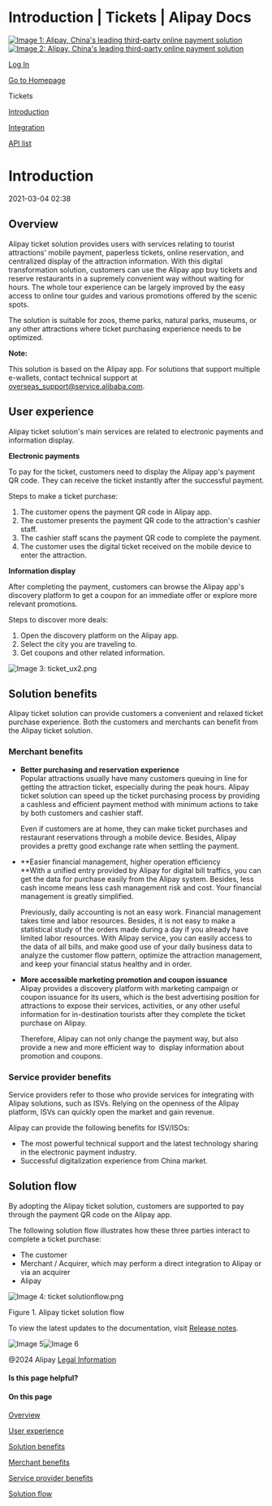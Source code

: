Introduction | Tickets | Alipay Docs
===============
                        

[![Image 1: Alipay, China's leading third-party online payment solution](https://ac.alipay.com/storage/2024/3/26/d66c43c0-440d-4c97-9976-f2028a2c8c5e.svg)![Image 2: Alipay, China's leading third-party online payment solution](https://ac.alipay.com/storage/2024/3/26/a48bd336-aea0-4f16-bf83-616eacbb4434.svg)](/docs/)

[Log In](https://global.alipay.com/ilogin/account_login.htm?goto=https%3A%2F%2Fglobal.alipay.com%2Fdocs%2Fac%2Ftickets%2Fticketintroduction)

[Go to Homepage](../../)

Tickets

[Introduction](/docs/ac/tickets/ticketintroduction)

[Integration](/docs/ac/tickets/ticketintegration)

[API list](/docs/ac/tickets/ticketapi)

Introduction
============

2021-03-04 02:38

Overview
--------

Alipay ticket solution provides users with services relating to tourist attractions' mobile payment, paperless tickets, online reservation, and centralized display of the attraction information. With this digital transformation solution, customers can use the Alipay app buy tickets and reserve restaurants in a supremely convenient way without waiting for hours. The whole tour experience can be largely improved by the easy access to online tour guides and various promotions offered by the scenic spots.

The solution is suitable for zoos, theme parks, natural parks, museums, or any other attractions where ticket purchasing experience needs to be optimized.

**Note:**

This solution is based on the Alipay app. For solutions that support multiple e-wallets, contact technical support at [overseas\_support@service.alibaba.com](mailto:%20overseas_support@service.alibaba.com).

User experience
---------------

Alipay ticket solution's main services are related to electronic payments and information display.

**Electronic payments**

To pay for the ticket, customers need to display the Alipay app's payment QR code. They can receive the ticket instantly after the successful payment.

Steps to make a ticket purchase:

1.  The customer opens the payment QR code in Alipay app.
2.  The customer presents the payment QR code to the attraction's cashier staff.
3.  The cashier staff scans the payment QR code to complete the payment.
4.  The customer uses the digital ticket received on the mobile device to enter the attraction.

**Information display**

After completing the payment, customers can browse the Alipay app's discovery platform to get a coupon for an immediate offer or explore more relevant promotions.

Steps to discover more deals:

1.  Open the discovery platform on the Alipay app.
2.  Select the city you are traveling to.
3.  Get coupons and other related information.

![Image 3: ticket_ux2.png](https://cdn.nlark.com/yuque/0/2020/png/561635/1587541817914-ac0a4ccb-148f-4a82-8df2-11c35dff4fb2.png)

Solution benefits
-----------------

Alipay ticket solution can provide customers a convenient and relaxed ticket purchase experience. Both the customers and merchants can benefit from the Alipay ticket solution.

### Merchant benefits

*   **Better purchasing and reservation experience**  
    Popular attractions usually have many customers queuing in line for getting the attraction ticket, especially during the peak hours. Alipay ticket solution can speed up the ticket purchasing process by providing a cashless and efficient payment method with minimum actions to take by both customers and cashier staff.  
      
    Even if customers are at home, they can make ticket purchases and restaurant reservations through a mobile device. Besides, Alipay provides a pretty good exchange rate when settling the payment.  
      
    
*   **Easier financial management, higher operation efficiency  
    **With a unified entry provided by Alipay for digital bill traffics, you can get the data for purchase easily from the Alipay system. Besides, less cash income means less cash management risk and cost. Your financial management is greatly simplified.  
      
    Previously, daily accounting is not an easy work. Financial management takes time and labor resources. Besides, it is not easy to make a statistical study of the orders made during a day if you already have limited labor resources. With Alipay service, you can easily access to the data of all bills, and make good use of your daily business data to analyze the customer flow pattern, optimize the attraction management, and keep your financial status healthy and in order.  
      
    
*   **More accessible marketing promotion and coupon issuance**  
    Alipay provides a discovery platform with marketing campaign or coupon issuance for its users, which is the best advertising position for attractions to expose their services, activities, or any other useful information for in-destination tourists after they complete the ticket purchase on Alipay.  
      
    Therefore, Alipay can not only change the payment way, but also provide a new and more efficient way to  display information about promotion and coupons.

### Service provider benefits

Service providers refer to those who provide services for integrating with Alipay solutions, such as ISVs. Relying on the openness of the Alipay platform, ISVs can quickly open the market and gain revenue.

Alipay can provide the following benefits for ISV/ISOs:

*   The most powerful technical support and the latest technology sharing in the electronic payment industry.
*   Successful digitalization experience from China market.

Solution flow
-------------

By adopting the Alipay ticket solution, customers are supported to pay through the payment QR code on the Alipay app.  
  
The following solution flow illustrates how these three parties interact to complete a ticket purchase:

*   The customer
*   Merchant / Acquirer, which may perform a direct integration to Alipay or via an acquirer
*   Alipay  
      
    

![Image 4: ticket solutionflow.png](https://cdn.nlark.com/yuque/0/2020/png/561635/1587541818027-c0808711-6b25-4ec0-b939-724b2c3fdb56.png)

Figure 1. Alipay ticket solution flow

To view the latest updates to the documentation, visit [Release notes](https://global.alipay.com/docs/releasenotes).

![Image 5](https://ac.alipay.com/storage/2021/5/20/19b2c126-9442-4f16-8f20-e539b1db482a.png)![Image 6](https://ac.alipay.com/storage/2021/5/20/e9f3f154-dbf0-455f-89f0-b3d4e0c14481.png)

@2024 Alipay [Legal Information](https://global.alipay.com/docs/ac/platform/membership)

#### Is this page helpful?

#### On this page

[Overview](#ppzgZ "Overview")

[User experience](#3fda4231 "User experience")

[Solution benefits](#836e469e "Solution benefits")

[Merchant benefits](#26888d97 "Merchant benefits")

[Service provider benefits](#d71957fd "Service provider benefits")

[Solution flow](#bbc3140d "Solution flow")
